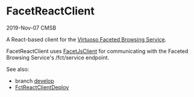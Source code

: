 # FacetReactClient

2019-Nov-07
CMSB

A React-based client for the [Virtuoso Faceted Browsing Service](http://vos.openlinksw.com/owiki/wiki/VOS/VirtuosoFacetsWebService).

FacetReactClient uses [FacetJsClient](https://github.com/cblakeley/FacetJsClient) for communicating with the Faceted Browsing Service's /fct/service endpoint.

See also:

* branch [develop](https://github.com/cblakeley/FacetReactClient/tree/develop)
* [FctReactClientDeploy](https://github.com/cblakeley/FacetClientDeploy)
